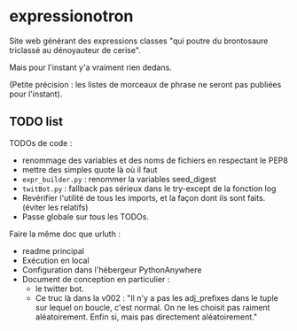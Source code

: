 # expressionotron
Site web générant des expressions classes "qui poutre du brontosaure triclassé au dénoyauteur de cerise".

Mais pour l'instant y'a vraiment rien dedans.

(Petite précision : les listes de morceaux de phrase ne seront pas publiées pour l'instant).


## TODO list

TODOs de code :

 - renommage des variables et des noms de fichiers en respectant le PEP8
 - mettre des simples quote là où il faut
 - `expr_builder.py` : renommer la variables seed_digest
 - `twitBot.py` : fallback pas sérieux dans le try-except de la fonction log
 - Revérifier l'utilité de tous les imports, et la façon dont ils sont faits. (éviter les relatifs)
 - Passe globale sur tous les TODOs.

Faire la même doc que urluth :

 - readme principal
 - Exécution en local
 - Configuration dans l'hébergeur PythonAnywhere
 - Document de conception en particulier :
     - le twitter bot.
     - Ce truc là dans la v002 : "Il n'y a pas les adj_prefixes dans le tuple sur lequel on boucle, c'est normal. On ne les choisit pas raiment aléatoirement. Enfin si, mais pas directement aléatoirement."


